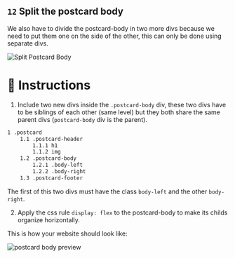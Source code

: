 ## `12` Split the postcard body

We also have to divide the postcard-body in two more divs because we need to put them one on the side of the other, this can only be done using separate divs.

![Split Postcard Body](https://github.com/breatheco-de/exercise-postcard/blob/learnpack/.learn/assets/12-split-postcard-body.gif?raw=true)

# 📝 Instructions

1. Include two new divs inside the `.postcard-body` div, these two divs have to be siblings of each other (same level) but they both share the same parent divs (`postcard-body` div is the parent).

```txt
1 .postcard
    1.1 .postcard-header
        1.1.1 h1
        1.1.2 img
    1.2 .postcard-body
        1.2.1 .body-left
        1.2.2 .body-right
    1.3 .postcard-footer
```

The first of this two divs must have the class `body-left` and the other `body-right`.

2. Apply the css rule `display: flex` to the postcard-body to make its childs organize horizontally.

This is how your website should look like: 

![postcard body preview](https://github.com/breatheco-de/exercise-postcard/blob/learnpack/.learn/assets/VZS6rNiYfC.gif?raw=true)